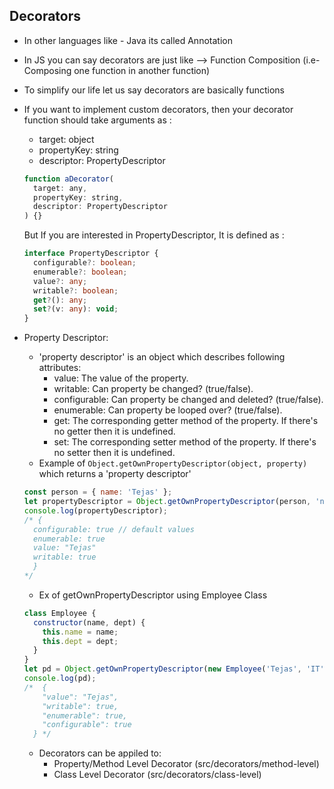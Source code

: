 ## Decorators

- In other languages like - Java its called Annotation
- In JS you can say decorators are just like --> Function Composition (i.e- Composing one function in another function)
- To simplify our life let us say decorators are basically functions
- If you want to implement custom decorators, then your decorator function should take arguments as :

  - target: object
  - propertyKey: string
  - descriptor: PropertyDescriptor

  ```js
  function aDecorator(
    target: any,
    propertyKey: string,
    descriptor: PropertyDescriptor
  ) {}
  ```

  But If you are interested in PropertyDescriptor, It is defined as :

  ```ts
  interface PropertyDescriptor {
    configurable?: boolean;
    enumerable?: boolean;
    value?: any;
    writable?: boolean;
    get?(): any;
    set?(v: any): void;
  }
  ```

- Property Descriptor:

  - 'property descriptor' is an object which describes following attributes:
    - value: The value of the property.
    - writable: Can property be changed? (true/false).
    - configurable: Can property be changed and deleted? (true/false).
    - enumerable: Can property be looped over? (true/false).
    - get: The corresponding getter method of the property. If there's no getter then it is undefined.
    - set: The corresponding setter method of the property. If there's no setter then it is undefined.
  - Example of `Object.getOwnPropertyDescriptor(object, property)` which returns a 'property descriptor'

  ```js
  const person = { name: 'Tejas' };
  let propertyDescriptor = Object.getOwnPropertyDescriptor(person, 'name');
  console.log(propertyDescriptor);
  /* {
    configurable: true // default values
    enumerable: true
    value: "Tejas"
    writable: true
    }
  */
  ```

  - Ex of getOwnPropertyDescriptor using Employee Class

  ```js
  class Employee {
    constructor(name, dept) {
      this.name = name;
      this.dept = dept;
    }
  }
  let pd = Object.getOwnPropertyDescriptor(new Employee('Tejas', 'IT'), 'name');
  console.log(pd);
  /*  {
      "value": "Tejas",
      "writable": true,
      "enumerable": true,
      "configurable": true
    } */
  ```

  - Decorators can be appiled to:
    - Property/Method Level Decorator (src/decorators/method-level)
    - Class Level Decorator (src/decorators/class-level)
